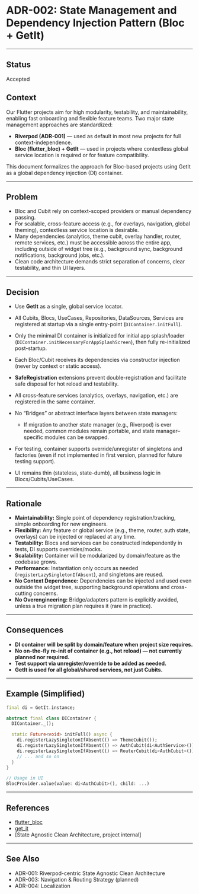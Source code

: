 # ADR-002: State Management and Dependency Injection Pattern (Bloc + GetIt)

---

## Status

Accepted

## Context

Our Flutter projects aim for high modularity, testability, and maintainability, enabling fast onboarding 
and flexible feature teams. Two major state management approaches are standardized:

* **Riverpod (ADR-001)** — used as default in most new projects for full context-independence.
* **Bloc (flutter\_bloc) + GetIt** — used in projects where contextless global service location is required or for feature compatibility.

This document formalizes the approach for Bloc-based projects using GetIt as a global dependency injection (DI) container.

---

## Problem

* Bloc and Cubit rely on context-scoped providers or manual dependency passing.
* For scalable, cross-feature access (e.g., for overlays, navigation, global theming), contextless service location is desirable.
* Many dependencies (analytics, theme cubit, overlay handler, router, remote services, etc.) must be accessible across the entire app, 
   including outside of widget tree (e.g., background sync, background notifications, background jobs, etc.).
* Clean code architecture demands strict separation of concerns, clear testability, and thin UI layers.

---

## Decision

* Use **GetIt** as a single, global service locator.
* All Cubits, Blocs, UseCases, Repositories, DataSources, Services are registered at startup via a single entry-point (`DIContainer.initFull`).
* Only the minimal DI container is initialized for initial app splash/loader (`DIContainer.initNecessaryForAppSplashScreen`), then fully re-initialized post-startup.
* Each Bloc/Cubit receives its dependencies via constructor injection (never by context or static access).
* **SafeRegistration** extensions prevent double-registration and facilitate safe disposal for hot reload and testability.
* All cross-feature services (analytics, overlays, navigation, etc.) are registered in the same container.
* No “Bridges” or abstract interface layers between state managers:

  * If migration to another state manager (e.g., Riverpod) is ever needed, common modules remain portable, and state manager–specific modules can be swapped.
* For testing, container supports override/unregister of singletons and factories (even if not implemented in first version, planned for future testing support).
* UI remains thin (stateless, state-dumb), all business logic in Blocs/Cubits/UseCases.

---

## Rationale

* **Maintainability:** Single point of dependency registration/tracking, simple onboarding for new engineers.
* **Flexibility:** Any feature or global service (e.g., theme, router, auth state, overlays) can be injected or replaced at any time.
* **Testability:** Blocs and services can be constructed independently in tests, DI supports overrides/mocks.
* **Scalability:** Container will be modularized by domain/feature as the codebase grows.
* **Performance:** Instantiation only occurs as needed (`registerLazySingletonIfAbsent`), and singletons are reused.
* **No Context Dependence:** Dependencies can be injected and used even outside the widget tree, supporting background operations and cross-cutting concerns.
* **No Overengineering:** Bridge/adapters pattern is explicitly avoided, unless a true migration plan requires it (rare in practice).

---

## Consequences

* **DI container will be split by domain/feature when project size requires.**
* **No on-the-fly re-init of container (e.g., hot reload) — not currently planned nor required.**
* **Test support via unregister/override to be added as needed.**
* **GetIt is used for all global/shared services, not just Cubits.**

---

## Example (Simplified)

```dart
final di = GetIt.instance;

abstract final class DIContainer {
  DIContainer._();

  static Future<void> initFull() async {
    di.registerLazySingletonIfAbsent(() => ThemeCubit());
    di.registerLazySingletonIfAbsent(() => AuthCubit(di<AuthService>()));
    di.registerLazySingletonIfAbsent(() => RouterCubit(di<AuthCubit>()));
    // ... and so on
  }
}

// Usage in UI
BlocProvider.value(value: di<AuthCubit>(), child: ...)
```

---

## References

* [flutter\_bloc](https://pub.dev/packages/flutter_bloc)
* [get\_it](https://pub.dev/packages/get_it)
* \[State Agnostic Clean Architecture, project internal]

---

## See Also

* ADR-001: Riverpod-centric State Agnostic Clean Architecture
* ADR-003: Navigation & Routing Strategy (planned)
* ADR-004: Localization 
